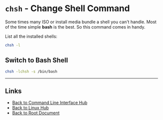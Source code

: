 # `chsh` - Change Shell Command

Some times many ISO or install media bundle a shell you can't handle.
Most of the time simple **bash** is the best.
So this command comes in handy.

List all the installed shells:

```sh
chsh -l
```


## Switch to **Bash Shell**

```sh
chsh -lchsh -s /bin/bash
```


----
<!-- Footer Begins Here -->
## Links

- [Back to Command Line Interface Hub](./README.md)
- [Back to Linux Hub](../README.md)
- [Back to Root Document](../../README.md)
